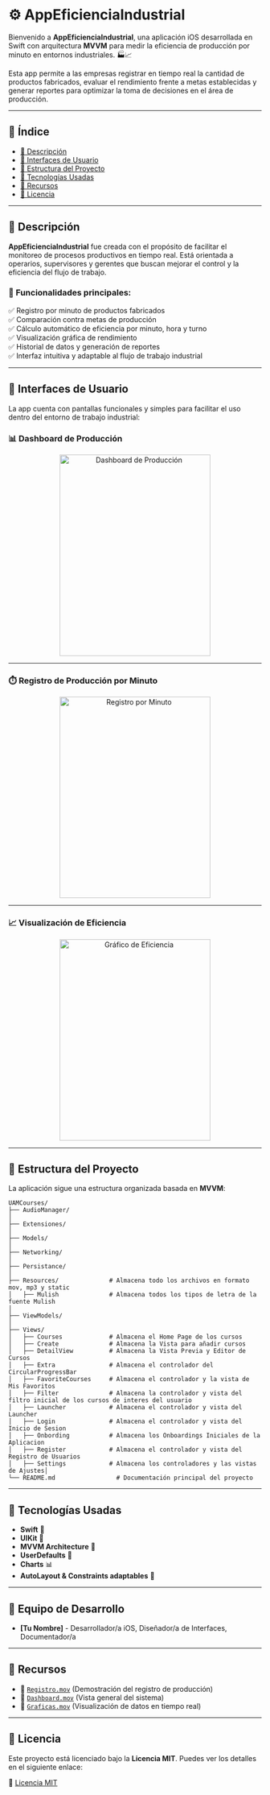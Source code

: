 # ⚙️ AppEficienciaIndustrial

Bienvenido a **AppEficienciaIndustrial**, una aplicación iOS desarrollada en Swift con arquitectura **MVVM** para medir la eficiencia de producción por minuto en entornos industriales. 🏭📈

Esta app permite a las empresas registrar en tiempo real la cantidad de productos fabricados, evaluar el rendimiento frente a metas establecidas y generar reportes para optimizar la toma de decisiones en el área de producción.

---

## 📌 Índice

- [📖 Descripción](#-descripción)
- [📱 Interfaces de Usuario](#-interfaces-de-usuario)
- [📂 Estructura del Proyecto](#-estructura-del-proyecto)
- [🔧 Tecnologías Usadas](#-tecnologías-usadas)
- [📸 Recursos](#-recursos)
- [📜 Licencia](#-licencia)

---

## 📖 Descripción

**AppEficienciaIndustrial** fue creada con el propósito de facilitar el monitoreo de procesos productivos en tiempo real. Está orientada a operarios, supervisores y gerentes que buscan mejorar el control y la eficiencia del flujo de trabajo.

### 🎯 Funcionalidades principales:
✅ Registro por minuto de productos fabricados  
✅ Comparación contra metas de producción  
✅ Cálculo automático de eficiencia por minuto, hora y turno  
✅ Visualización gráfica de rendimiento  
✅ Historial de datos y generación de reportes  
✅ Interfaz intuitiva y adaptable al flujo de trabajo industrial

---

## 📱 Interfaces de Usuario

La app cuenta con pantallas funcionales y simples para facilitar el uso dentro del entorno de trabajo industrial:

### 📊 Dashboard de Producción

<p align="center">
  <img src="Images/Dashboard.gif" alt="Dashboard de Producción" width="300" height="400" />
</p>

---

### ⏱️ Registro de Producción por Minuto

<p align="center">
  <img src="Images/Registro.gif" alt="Registro por Minuto" width="300" height="400" />
</p>

---

### 📈 Visualización de Eficiencia

<p align="center">
  <img src="Images/Eficiencia.gif" alt="Gráfico de Eficiencia" width="300" height="400" />
</p>

---

## 📂 Estructura del Proyecto

La aplicación sigue una estructura organizada basada en **MVVM**:


```plaintext
UAMCourses/
├── AudioManager/           
│
├── Extensiones/           
│
├── Models/
│
├── Networking/           
│
├── Persistance/
│
├── Resources/              # Almacena todo los archivos en formato mov, mp3 y static
│   ├── Mulish              # Almacena todos los tipos de letra de la fuente Mulish        
│
├── ViewModels/              
│
├── Views/
│   ├── Courses             # Almacena el Home Page de los cursos 
│   ├── Create              # Almacena la Vista para añadir cursos
│   ├── DetailView          # Almacena la Vista Previa y Editor de Cursos
│   ├── Extra               # Almacena el controlador del CircularProgressBar
│   ├── FavoriteCourses     # Almacena el controlador y la vista de Mis Favoritos
│   ├── Filter              # Almacena la controlador y vista del filtro inicial de los cursos de interes del usuario
│   ├── Launcher            # Almacena el controlador y vista del Launcher
│   ├── Login               # Almacena el controlador y vista del Inicio de Sesion
│   ├── Onbording           # Almacena los Onboardings Iniciales de la Aplicacion
│   ├── Register            # Almacena el controlador y vista del Registro de Usuarios
│   ├── Settings            # Almacena los controladores y las vistas de Ajustes│
└── README.md                 # Documentación principal del proyecto

```



---

## 🔧 Tecnologías Usadas

- **Swift** 🚀  
- **UIKit** 🎨  
- **MVVM Architecture** 🧠  
- **UserDefaults** 💾  
- **Charts** 📊  
- **AutoLayout & Constraints adaptables** 📱  

---

## 👥 Equipo de Desarrollo

- **[Tu Nombre]** - Desarrollador/a iOS, Diseñador/a de Interfaces, Documentador/a  

---

## 📸 Recursos

- 🎥 [`Registro.mov`](Images/Registro.mov) (Demostración del registro de producción)  
- 🎥 [`Dashboard.mov`](Images/Dashboard.mov) (Vista general del sistema)  
- 🎥 [`Graficas.mov`](Images/Graficas.mov) (Visualización de datos en tiempo real)

---

## 📜 Licencia

Este proyecto está licenciado bajo la **Licencia MIT**. Puedes ver los detalles en el siguiente enlace:

📄 [Licencia MIT](LICENSE)
